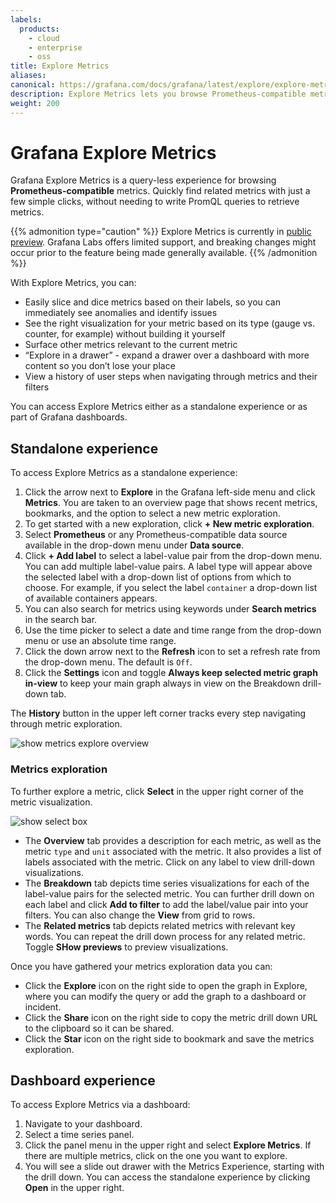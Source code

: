 ```yaml
---
labels:
  products:
    - cloud
    - enterprise
    - oss
title: Explore Metrics
aliases:
canonical: https://grafana.com/docs/grafana/latest/explore/explore-metrics/
description: Explore Metrics lets you browse Prometheus-compatible metrics using an intuitive, queryless experience.
weight: 200
---
```


# Grafana Explore Metrics

Grafana Explore Metrics is a query-less experience for browsing **Prometheus-compatible** metrics. Quickly find related metrics with just a few simple clicks, without needing to write PromQL queries to retrieve metrics.

{{% admonition type="caution" %}}
Explore Metrics is currently in [public preview](/docs/release-life-cycle/). Grafana Labs offers limited support, and breaking changes might occur prior to the feature being made generally available.
{{% /admonition %}}

With Explore Metrics, you can:

- Easily slice and dice metrics based on their labels, so you can immediately see anomalies and identify issues
- See the right visualization for your metric based on its type (gauge vs. counter, for example) without building it yourself
- Surface other metrics relevant to the current metric
- “Explore in a drawer” - expand a drawer over a dashboard with more content so you don’t lose your place
- View a history of user steps when navigating through metrics and their filters
<!-- - easily pivot to other related telemetry, including logs or traces -->

You can access Explore Metrics either as a standalone experience or as part of Grafana dashboards.

## Standalone experience

To access Explore Metrics as a standalone experience:

1. Click the arrow next to **Explore** in the Grafana left-side menu and click **Metrics**. You are taken to an overview page that shows recent metrics, bookmarks, and the option to select a new metric exploration.
1. To get started with a new exploration, click **+ New metric exploration**.
1. Select **Prometheus** or any Prometheus-compatible data source available in the drop-down menu under **Data source**.
1. Click **+ Add label** to select a label-value pair from the drop-down menu. You can add multiple label-value pairs. A label type will appear above the selected label with a drop-down list of options from which to choose. For example, if you select the label `container` a drop-down list of available containers appears.
1. You can also search for metrics using keywords under **Search metrics** in the search bar.
1. Use the time picker to select a date and time range from the drop-down menu or use an absolute time range.
1. Click the down arrow next to the **Refresh** icon to set a refresh rate from the drop-down menu. The default is `Off`.
1. Click the **Settings** icon and toggle **Always keep selected metric graph in-view** to keep your main graph always in view on the Breakdown drill-down tab.

The **History** button in the upper left corner tracks every step navigating through metric exploration.

![show metrics explore overview](/media/metrics-explore/metrics-explore-overview.png)

### Metrics exploration

To further explore a metric, click **Select** in the upper right corner of the metric visualization.

![show select box](/media/metrics-explore/select-metric.png)

- The **Overview** tab provides a description for each metric, as well as the metric `type` and `unit` associated with the metric. It also provides a list of labels associated with the metric. Click on any label to view drill-down visualizations.
- The **Breakdown** tab depicts time series visualizations for each of the label-value pairs for the selected metric. You can further drill down on each label and click **Add to filter** to add the label/value pair into your filters. You can also change the **View** from grid to rows.
- The **Related metrics** tab depicts related metrics with relevant key words. You can repeat the drill down process for any related metric. Toggle **SHow previews** to preview visualizations.

Once you have gathered your metrics exploration data you can:

- Click the **Explore** icon on the right side to open the graph in Explore, where you can modify the query or add the graph to a dashboard or incident.
- Click the **Share** icon on the right side to copy the metric drill down URL to the clipboard so it can be shared.
- Click the **Star** icon on the right side to bookmark and save the metrics exploration.

## Dashboard experience

To access Explore Metrics via a dashboard:

1. Navigate to your dashboard.
1. Select a time series panel.
1. Click the panel menu in the upper right and select **Explore Metrics**. If there are multiple metrics, click on the one you want to explore.
1. You will see a slide out drawer with the Metrics Experience, starting with the drill down. You can access the standalone experience by clicking **Open** in the upper right.
